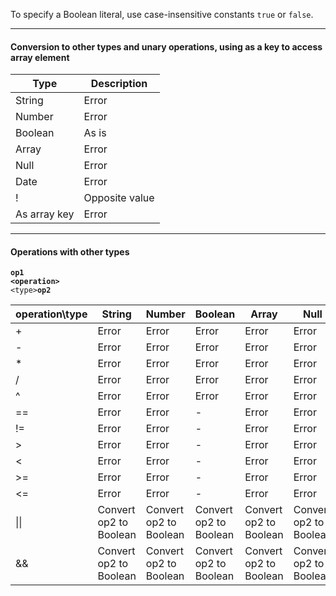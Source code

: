 To specify a Boolean literal, use case-insensitive constants `true` or `false`.

***
#### Conversion to other types and unary operations, using as a key to access array element

Type | Description
--- | ---
 String | Error 
 Number |  Error
 Boolean | As is
 Array | Error 
 Null | Error
 Date | Error
! | Opposite value
As array key | Error

***
#### Operations with other types
<code><Boolean>**op1** **\<operation\>** \<type\>**op2**</code>

operation\type | String | Number | Boolean | Array | Null | Date
--- | --- | --- | --- | --- | --- | --- 
\+|Error |Error |Error |Error |Error |Error
\-|Error |Error |Error |Error |Error |Error 
\*|Error |Error |Error |Error |Error |Error
/ |Error |Error |Error |Error |Error |Error 
^ |Error |Error |Error |Error |Error |Error 
== |Error |Error |- |Error |Error |Error 
!= |Error |Error |- |Error |Error |Error 
\> |Error |Error |- |Error |Error |Error 
\< |Error |Error |- |Error |Error |Error 
\>= |Error |Error |- |Error |Error |Error
\<= |Error |Error |- |Error |Error |Error
\|\| |Convert op2 to Boolean |Convert op2 to Boolean |Convert op2 to Boolean |Convert op2 to Boolean |Convert op2 to Boolean |Convert op2 to Boolean
&& |Convert op2 to Boolean |Convert op2 to Boolean |Convert op2 to Boolean |Convert op2 to Boolean |Convert op2 to Boolean |Convert op2 to Boolean

